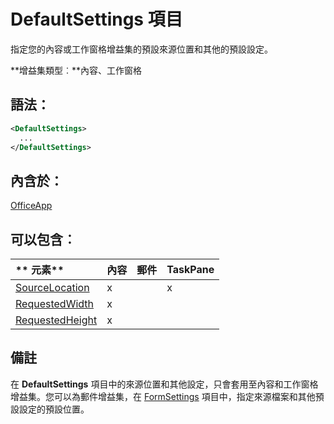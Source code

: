 
# <a name="defaultsettings-element"></a>DefaultSettings 項目
指定您的內容或工作窗格增益集的預設來源位置和其他的預設設定。

 **增益集類型︰**內容、工作窗格


## <a name="syntax:"></a>語法：


```XML
<DefaultSettings>
  ...
</DefaultSettings>
```


## <a name="contained-in:"></a>內含於：

[OfficeApp](../../reference/manifest/officeapp.md)


## <a name="can-contain:"></a>可以包含︰



|** 元素**|**內容**|**郵件**|**TaskPane**|
|:-----|:-----|:-----|:-----|
|[SourceLocation](../../reference/manifest/sourcelocation.md)|x||x|
|[RequestedWidth](../../reference/manifest/requestedwidth.md)|x|||
|[RequestedHeight](../../reference/manifest/requestedheight.md)|x|||

## <a name="remarks"></a>備註

在 **DefaultSettings** 項目中的來源位置和其他設定，只會套用至內容和工作窗格增益集。您可以為郵件增益集，在 [FormSettings](../../reference/manifest/formsettings.md) 項目中，指定來源檔案和其他預設設定的預設位置。

